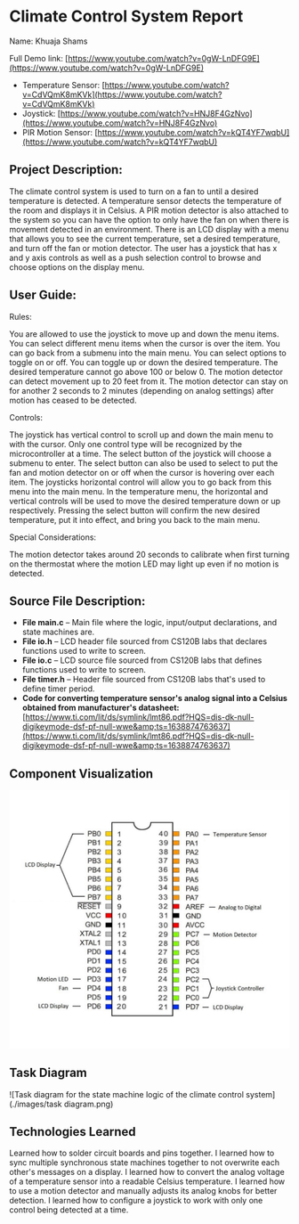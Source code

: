 # Climate Control System Report

Name: Khuaja Shams

Full Demo link: [https://www.youtube.com/watch?v=0gW-LnDFG9E](https://www.youtube.com/watch?v=0gW-LnDFG9E)
- Temperature Sensor: [https://www.youtube.com/watch?v=CdVQmK8mKVk](https://www.youtube.com/watch?v=CdVQmK8mKVk)
- Joystick: [https://www.youtube.com/watch?v=HNJ8F4GzNvo](https://www.youtube.com/watch?v=HNJ8F4GzNvo)
- PIR Motion Sensor: [https://www.youtube.com/watch?v=kQT4YF7wqbU](https://www.youtube.com/watch?v=kQT4YF7wqbU)

## Project Description:

The climate control system is used to turn on a fan to until a desired temperature is detected. A temperature sensor detects the temperature of the room and displays it in Celsius. A PIR motion detector is also attached to the system so you can have the option to only have the fan on when there is movement detected in an environment. There is an LCD display with a menu that allows you to see the current temperature, set a desired temperature, and turn off the fan or motion detector. The user has a joystick that has x and y axis controls as well as a push selection control to browse and choose options on the display menu.

## User Guide:

Rules:

You are allowed to use the joystick to move up and down the menu items. You can select different menu items when the cursor is over the item. You can go back from a submenu into the main menu. You can select options to toggle on or off. You can toggle up or down the desired temperature. The desired temperature cannot go above 100 or below 0. The motion detector can detect movement up to 20 feet from it. The motion detector can stay on for another 2 seconds to 2 minutes (depending on analog settings) after motion has ceased to be detected.

Controls:

The joystick has vertical control to scroll up and down the main menu to with the cursor. Only one control type will be recognized by the microcontroller at a time. The select button of the joystick will choose a submenu to enter. The select button can also be used to select to put the fan and motion detector on or off when the cursor is hovering over each item. The joysticks horizontal control will allow you to go back from this menu into the main menu. In the temperature menu, the horizontal and vertical controls will be used to move the desired temperature down or up respectively. Pressing the select button will confirm the new desired temperature, put it into effect, and bring you back to the main menu.

Special Considerations:

The motion detector takes around 20 seconds to calibrate when first turning on the thermostat where the motion LED may light up even if no motion is detected.

## Source File Description:

- **File main.c** – Main file where the logic, input/output declarations, and state machines are.
- **File io.h** – LCD header file sourced from CS120B labs that declares functions used to write to screen.
- **File io.c** – LCD source file sourced from CS120B labs that defines functions used to write to screen.
- **File timer.h** – Header file sourced from CS120B labs that&#39;s used to define timer period.
- **Code for converting temperature sensor&#39;s analog signal into a Celsius obtained from manufacturer&#39;s datasheet:** [https://www.ti.com/lit/ds/symlink/lmt86.pdf?HQS=dis-dk-null-digikeymode-dsf-pf-null-wwe&amp;ts=1638874763637](https://www.ti.com/lit/ds/symlink/lmt86.pdf?HQS=dis-dk-null-digikeymode-dsf-pf-null-wwe&amp;ts=1638874763637)

## Component Visualization

![Where different components attach to each atmega chip pin](./images/atmega.jpg)

## Task Diagram

![Task diagram for the state machine logic of the climate control system](./images/task diagram.png)

## Technologies Learned

Learned how to solder circuit boards and pins together. I learned how to sync multiple synchronous state machines together to not overwrite each other&#39;s messages on a display. I learned how to convert the analog voltage of a temperature sensor into a readable Celsius temperature. I learned how to use a motion detector and manually adjusts its analog knobs for better detection. I learned how to configure a joystick to work with only one control being detected at a time.
